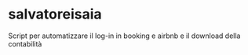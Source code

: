 # salvatoreisaia
Script per automatizzare il log-in in booking e airbnb e il download della contabilità
